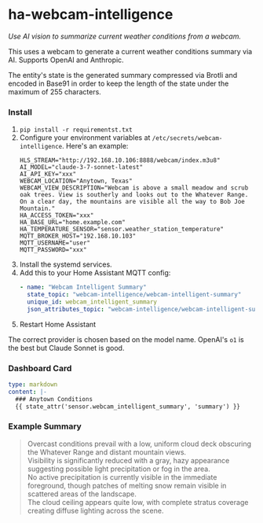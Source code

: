 # ha-webcam-intelligence

_Use AI vision to summarize current weather conditions from a webcam._

This uses a webcam to generate a current weather conditions summary via AI. Supports OpenAI and Anthropic.

The entity's state is the generated summary compressed via Brotli and encoded in Base91 in order to keep the length of
the state under the maximum of 255 characters.

### Install

1. `pip install -r requirementst.txt`
2. Configure your environment variables at `/etc/secrets/webcam-intelligence`. Here's an example:
   ```
   HLS_STREAM="http://192.168.10.106:8888/webcam/index.m3u8"
   AI_MODEL="claude-3-7-sonnet-latest"
   AI_API_KEY="xxx"
   WEBCAM_LOCATION="Anytown, Texas"
   WEBCAM_VIEW_DESCRIPTION="Webcam is above a small meadow and scrub oak trees. View is southerly and looks out to the Whatever Range. On a clear day, the mountains are visible all the way to Bob Joe Mountain."
   HA_ACCESS_TOKEN="xxx"
   HA_BASE_URL="home.example.com"
   HA_TEMPERATURE_SENSOR="sensor.weather_station_temperature"
   MQTT_BROKER_HOST="192.168.10.103"
   MQTT_USERNAME="user"
   MQTT_PASSWORD="xxx"
   ```
3. Install the systemd services.
4. Add this to your Home Assistant MQTT config:
   ```yaml
   - name: "Webcam Intelligent Summary"
     state_topic: "webcam-intelligence/webcam-intelligent-summary"
     unique_id: webcam_intelligent_summary
     json_attributes_topic: "webcam-intelligence/webcam-intelligent-summary/attributes"
   ```
5. Restart Home Assistant

The correct provider is chosen based on the model name. OpenAI's `o1` is the best but Claude Sonnet is good.

### Dashboard Card

```yaml
type: markdown
content: |-
  ### Anytown Conditions
  {{ state_attr('sensor.webcam_intelligent_summary', 'summary') }}
```

### Example Summary

> Overcast conditions prevail with a low, uniform cloud deck obscuring the Whatever Range and distant mountain
> views.<br>Visibility is significantly reduced with a gray, hazy appearance suggesting possible light precipitation or
> fog in the area.<br>No active precipitation is currently visible in the immediate foreground, though patches of
> melting
> snow remain visible in scattered areas of the landscape.<br>The cloud ceiling appears quite low, with complete stratus
> coverage creating diffuse lighting across the scene.